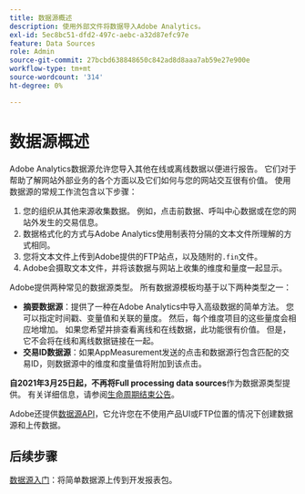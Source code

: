 ```yaml
---
title: 数据源概述
description: 使用外部文件将数据导入Adobe Analytics。
exl-id: 5ec8bc51-dfd2-497c-aebc-a32d87efc97e
feature: Data Sources
role: Admin
source-git-commit: 27bcbd638848650c842ad8d8aaa7ab59e27e900e
workflow-type: tm+mt
source-wordcount: '314'
ht-degree: 0%

---
```


# 数据源概述

Adobe Analytics数据源允许您导入其他在线或离线数据以便进行报告。 它们对于帮助了解网站外部业务的各个方面以及它们如何与您的网站交互很有价值。 使用数据源的常规工作流包含以下步骤：

1. 您的组织从其他来源收集数据。 例如，点击前数据、呼叫中心数据或在您的网站外发生的交易信息。
1. 数据格式化的方式与Adobe Analytics使用制表符分隔的文本文件所理解的方式相同。
1. 您将文本文件上传到Adobe提供的FTP站点，以及随附的`.fin`文件。
1. Adobe会摄取文本文件，并将该数据与网站上收集的维度和量度一起显示。

Adobe提供两种常见的数据源类型。 所有数据源模板均基于以下两种类型之一：

* **摘要数据源**：提供了一种在Adobe Analytics中导入高级数据的简单方法。 您可以指定时间戳、变量值和关联的量度。 然后，每个维度项目的这些量度会相应地增加。 如果您希望并排查看离线和在线数据，此功能很有价值。 但是，它不会将在线和离线数据链接在一起。
* **交易ID数据源**：如果AppMeasurement发送的点击和数据源行包含匹配的交易ID，则数据源中的维度和度量值将附加到该点击。

**自2021年3月25日起，不再将Full processing data sources**&#x200B;作为数据源类型提供。 有关详细信息，请参阅[生命周期结束公告](full-processing-eol.md)。

Adobe还提供[数据源API](https://developer.adobe.com/analytics-apis/docs/1.4/guides/data-sources/)，它允许您在不使用产品UI或FTP位置的情况下创建数据源和上传数据。

## 后续步骤

[数据源入门](getting-started.md)：将简单数据源上传到开发报表包。
